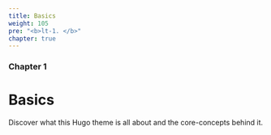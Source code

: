 ```yaml
---
title: Basics
weight: 105
pre: "<b>lt-1. </b>"
chapter: true
---
```


### Chapter 1

# Basics

Discover what this Hugo theme is all about and the core-concepts behind it.
